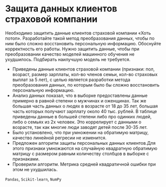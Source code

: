 # Защита данных клиентов страховой компании
Необходимо защитить данные клиентов страховой компании «Хоть потоп». Разработайте такой метод преобразования данных, чтобы по ним было сложно восстановить персональную информацию. Обоснуйте корректность его работы. Нужно защитить данные, чтобы при преобразовании качество моделей машинного обучения не ухудшилось. Подбирать наилучшую модель не требуется.

* Приведены данные клиентов страховой компании (признаки: пол, возраст, размер зарплаты, кол-во членов семьи, кол-во страховых выплат за 5 лет), с целью является разработки метода преобразования данных, по которым было бы сложно восстановить персональную информацию.
* Анализ данных показал, что в выборке предоставлены данные примерно в равной степени о мужчинах и оженщинах. Так же большая часть данных о людях в возрасте от 18 до 35 лет, большая часть которых получают зарплату около 40 тыс. рублей. В таблице приведены данные в большей степени либо про одинких людей, либо о семьях из 2х человек. Это коррелирует с данными о возрасте, так как многие люди заводят детей после 30-35 лет.
* Было установлено, что при умножении на обратимую матрицу, качество линейной регресии не изменится.
* Предложен алгоритм защиты персональных данных клиентов.Для этого признаки умножаются на случайную квадратную обратимую матрицу с размером равным количеству столбцов в выборке с признаками.
* Проверили алгоритм. Метрика средней квадратичной ошибки при этом не ухудшилась.

`Pandas`, `Scikit-learn`, `NumPy`
